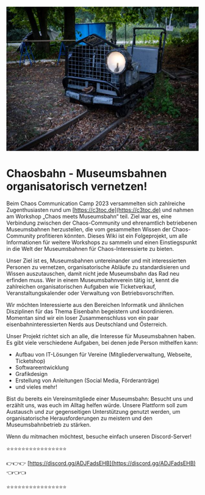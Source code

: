 ![](./images/dsf7190.jpg)

# Chaosbahn - Museumsbahnen organisatorisch vernetzen!

Beim Chaos Communication Camp 2023 versammelten sich zahlreiche Zugenthusiasten rund um [https://c3toc.de](https://c3toc.de) und nahmen am Workshop „Chaos meets Museumsbahn“ teil. Ziel war es, eine Verbindung zwischen der Chaos-Community und ehrenamtlich betriebenen Museumsbahnen herzustellen, die vom gesammelten Wissen der Chaos-Community profitieren könnten. Dieses Wiki ist ein Folgeprojekt, um alle Informationen für weitere Workshops zu sammeln und einen Einstiegspunkt in die Welt der Museumsbahnen für Chaos-Interessierte zu bieten.

Unser Ziel ist es, Museumsbahnen untereinander und mit interessierten Personen zu vernetzen, organisatorische Abläufe zu standardisieren und Wissen auszutauschen, damit nicht jede Museumsbahn das Rad neu erfinden muss. Wer in einem Museumsbahnverein tätig ist, kennt die zahlreichen organisatorischen Aufgaben wie Ticketverkauf, Veranstaltungskalender oder Verwaltung von Betriebsvorschriften.

Wir möchten Interessierte aus den Bereichen Informatik und ähnlichen Disziplinen für das Thema Eisenbahn begeistern und koordinieren. Momentan sind wir ein loser Zusammenschluss von ein paar eisenbahninteressierten Nerds aus Deutschland und Österreich.

Unser Projekt richtet sich an alle, die Interesse für Museumsbahnen haben. Es gibt viele verschiedene Aufgaben, bei denen jede Person mithelfen kann:

- Aufbau von IT-Lösungen für Vereine (Mitgliederverwaltung, Webseite, Ticketshop)
- Softwareentwicklung
- Grafikdesign
- Erstellung von Anleitungen (Social Media, Förderanträge)
- und vieles mehr!

Bist du bereits ein Vereinsmitgliede einer Museumsbahn:
Besucht uns und erzählt uns, was euch im Alltag helfen würde.
Unsere Plattform soll zum Austausch und zur gegenseitigen Unterstützung genutzt werden, um organisatorische Herausforderungen zu meistern und den Museumsbahnbetrieb zu stärken.

Wenn du mitmachen möchtest, besuche einfach unseren Discord-Server!

⭐⭐⭐⭐⭐⭐⭐⭐⭐⭐⭐⭐⭐⭐⭐⭐

👉👉👉 [https://discord.gg/ADJFadsEHB](https://discord.gg/ADJFadsEHB) 👈👈👈

⭐⭐⭐⭐⭐⭐⭐⭐⭐⭐⭐⭐⭐⭐⭐⭐
